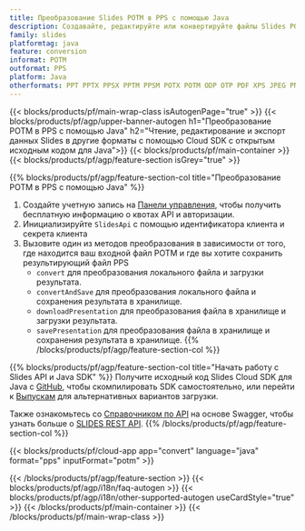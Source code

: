 ```yaml
---
title: Преобразование Slides POTM в PPS с помощью Java
description: Создавайте, редактируйте или конвертируйте файлы Slides POTM в PPS с помощью REST API и Java SDK с открытым исходным кодом
family: slides
platformtag: java
feature: conversion
informat: POTM
outformat: PPS
platform: Java
otherformats: PPT PPTX PPSX PPTM PPSM POTX POTM ODP OTP PDF XPS JPEG PNG BMP TIFF SVG HTML SWF HTML5 GIF XAML MPEG4
---
```


{{< blocks/products/pf/main-wrap-class isAutogenPage="true" >}}
{{< blocks/products/pf/agp/upper-banner-autogen h1="Преобразование POTM в PPS с помощью Java" h2="Чтение, редактирование и экспорт данных Slides в другие форматы с помощью Cloud SDK с открытым исходным кодом для Java">}}
{{< blocks/products/pf/main-container >}}
{{< blocks/products/pf/agp/feature-section isGrey="true" >}}

{{% blocks/products/pf/agp/feature-section-col title="Преобразование POTM в PPS с помощью Java" %}}
1. Создайте учетную запись на <a href="https://dashboard.aspose.cloud/">Панели управления</a>, чтобы получить бесплатную информацию о квотах API и авторизации.
1. Инициализируйте ```SlidesApi``` с помощью идентификатора клиента и секрета клиента
1. Вызовите один из методов преобразования в зависимости от того, где находится ваш входной файл POTM и где вы хотите сохранить результирующий файл PPS
    - ```convert``` для преобразования локального файла и загрузки результата.
    - ```convertAndSave``` для преобразования локального файла и сохранения результата в хранилище.
    - ```downloadPresentation``` для преобразования файла в хранилище и загрузки результата.
    - ```savePresentation``` для преобразования файла в хранилище и сохранения результата в хранилище.
{{% /blocks/products/pf/agp/feature-section-col %}}

{{% blocks/products/pf/agp/feature-section-col title="Начать работу с Slides API и Java SDK" %}}
Получите исходный код Slides Cloud SDK для Java с [GitHub](https://github.com/aspose-slides-cloud/aspose-slides-cloud-java), чтобы скомпилировать SDK самостоятельно, или перейти к [Выпускам](https://releases.aspose.cloud/) для альтернативных вариантов загрузки.

Также ознакомьтесь со [Справочником по API](https://apireference.aspose.cloud/slides/) на основе Swagger, чтобы узнать больше о [SLIDES REST API](https://products.aspose.cloud/slides/curl/).
{{% /blocks/products/pf/agp/feature-section-col %}}

{{< blocks/products/pf/cloud-app app="convert" language="java" format="pps" inputFormat="potm" >}}

{{< /blocks/products/pf/agp/feature-section >}}
{{< blocks/products/pf/agp/i18n/faq-autogen >}}
{{< blocks/products/pf/agp/i18n/other-supported-autogen useCardStyle="true" >}}
{{< /blocks/products/pf/main-container >}}
{{< /blocks/products/pf/main-wrap-class >}}